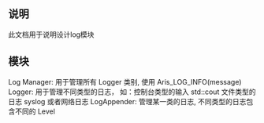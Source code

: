 ## 说明
此文档用于说明设计log模块

## 模块

Log Manager: 用于管理所有 Logger 类别, 使用 Aris_LOG_INFO(message)    
Logger: 用于管理不同类型的日志， 如：控制台类型的输入 std::cout  文件类型的日志 syslog 或者网络日志 
LogAppender: 管理某一类的日志, 不同类型的日志包含不同的 Level 